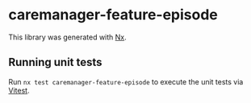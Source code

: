 # caremanager-feature-episode

This library was generated with [Nx](https://nx.dev).

## Running unit tests

Run `nx test caremanager-feature-episode` to execute the unit tests via [Vitest](https://vitest.dev/).

